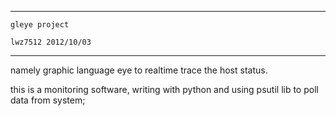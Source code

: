 -----------------------------
    gleye project

    lwz7512 2012/10/03
-----------------------------
namely graphic language eye to realtime trace the host status.

this is a monitoring software, writing with python and using psutil lib to poll data from system;

